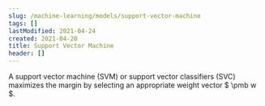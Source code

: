 ```yaml
---
slug: /machine-learning/models/support-vector-machine
tags: []
lastModified: 2021-04-24
created: 2021-04-20
title: Support Vector Machine
header: []
---
```


A support vector machine (SVM) or support vector classifiers (SVC) maximizes the margin by selecting an appropriate weight vector $ \pmb w $.